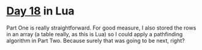 # [Day 18](http://adventofcode.com/2016/day/18) in Lua

Part One is really straightforward. For good measure, I also
stored the rows in an array (a table really, as this is Lua) so I
could apply a pathfinding algorithm in Part Two. Because surely
that was going to be next, right?
